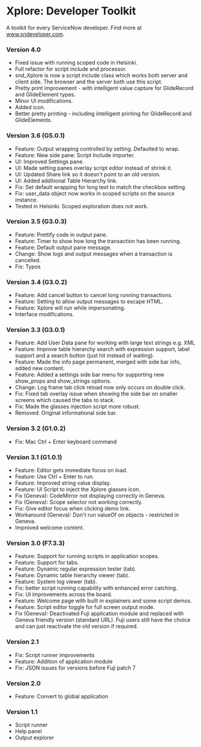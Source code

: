 # Xplore: Developer Toolkit
A toolkit for every ServiceNow developer. Find more at www.sndeveloper.com.

### Version 4.0
* Fixed issue with running scoped code in Helsinki.
* Full refactor for script include and processor.
* snd_Xplore is now a script include class which works both server and client
  side. The browser and the server both use this script.
* Pretty print improvement - with intelligent value capture for GlideRecord and
  GlideElement types.
* Minor UI modifications.
* Added icon.
* Better pretty printing - including intelligent printing for GlideRecord and
  GlideElements.

### Version 3.6 (G5.0.1)
* Feature: Output wrapping controlled by setting. Defaulted to wrap.
* Feature: New side pane: Script Include importer.
* UI: Improved Settings pane.
* UI: Made setting panes overlay script editor instead of shrink it.
* UI: Updated Share link so it doesn't point to an old version.
* UI: Added additional Table Hierarchy link.
* Fix: Set default wrapping for long text to match the checkbox setting.
* Fix: user_data object now works in scoped scripts on the source instance.
* Tested in Helsinki. Scoped exploration does not work.


### Version 3.5 (G3.0.3)
* Feature: Prettify code in output pane.
* Feature: Timer to show how long the transaction has been running.
* Feature: Default output pane message.
* Change: Show logs and output messages when a transaction is cancelled.
* Fix: Typos


### Version 3.4 (G3.0.2)
* Feature: Add cancel button to cancel long running transactions.
* Feature: Setting to allow output messages to escape HTML.
* Feature: Xplore will run while impersonating.
* Interface modifications.


### Version 3.3 (G3.0.1)
* Feature: Add User Data pane for working with large text strings e.g. XML
* Feature: Improve table hierarchy search with expression support, label support
  and a search button (just hit <ENTER> instead of waiting).
* Feature: Made the info page permanent, merged with side bar info, added new content.
* Feature: Added a settings side bar menu for supporting new show\_props and
  show\_strings options.
* Change: Log frame tab click reload now only occurs on double click.
* Fix: Fixed tab overlay issue when showing the side bar on smaller screens
  which caused the tabs to stack.
* Fix: Made the glasses injection script more robust.
* Removed: Original informational side bar.


### Version 3.2 (G1.0.2)
* Fix: Mac Ctrl + Enter keyboard command

### Version 3.1 (G1.0.1)
* Feature: Editor gets immediate focus on load.
* Feature: Use Ctrl + Enter to run.
* Feature: Improved string value display.
* Feature: UI Script to inject the Xplore glasses icon.
* Fix (Geneva): CodeMirror not displaying correctly in Geneva.
* Fix (Geneva): Scope selector not working correctly.
* Fix: Give editor focus when clicking demo link.
* Workaround (Geneva): Don't run valueOf on objects - restricted in Geneva.
* Improved welcome content.


### Version 3.0 (F7.3.3)
* Feature: Support for running scripts in application scopes.
* Feature: Support for tabs.
* Feature: Dynamic regular expression tester (tab).
* Feature: Dynamic table hierarchy viewer (tab).
* Feature: System log viewer (tab).
* Fix: better script running capability with enhanced error catching.
* Fix: UI improvements across the board.
* Feature: Welcome page with built in explainers and some script demos.
* Feature: Script editor toggle for full screen output mode.
* Fix (Geneva): Deactivated Fuji application module and replaced with Geneva
  friendly version (standard URL). Fuji users still have the choice and can
  just reactivate the old version if required.


### Version 2.1
* Fix: Script runner improvements
* Feature: Addition of application module
* Fix: JSON issues for versions before Fuji patch 7

### Version 2.0
* Feature: Convert to global application


### Version 1.1
* Script runner
* Help panel
* Output explorer
